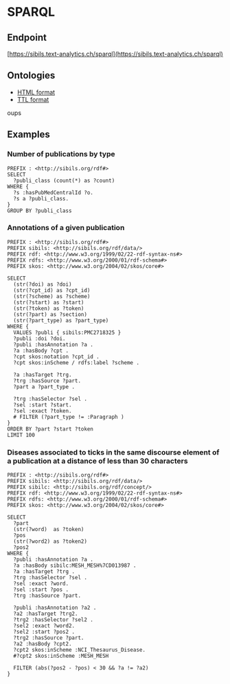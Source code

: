 # SPARQL

## Endpoint

[https://sibils.text-analytics.ch/sparql](https://sibils.text-analytics.ch/sparql)

## Ontologies

* [HTML format](https://sibils.text-analytics.ch/doc/api/sparql/ontology/sibils-ontology.html)
* [TTL format](https://sibils.text-analytics.ch/doc/api/sparql/ontology/sibils-ontology.ttl)

oups

## Examples


### Number of publications by type

```sparql title="RQ_001.sparql"
PREFIX : <http://sibils.org/rdf#>
SELECT 
  ?publi_class (count(*) as ?count)
WHERE {
  ?s :hasPubMedCentralId ?o.
  ?s a ?publi_class.
}
GROUP BY ?publi_class
```

### Annotations of a given publication

```sparql title="RQ_002.sparql"
PREFIX : <http://sibils.org/rdf#>
PREFIX sibils: <http://sibils.org/rdf/data/>
PREFIX rdf: <http://www.w3.org/1999/02/22-rdf-syntax-ns#>
PREFIX rdfs: <http://www.w3.org/2000/01/rdf-schema#>
PREFIX skos: <http://www.w3.org/2004/02/skos/core#> 

SELECT
  (str(?doi) as ?doi)
  (str(?cpt_id) as ?cpt_id)
  (str(?scheme) as ?scheme)
  (str(?start) as ?start)
  (str(?token) as ?token)
  (str(?part) as ?section)
  (str(?part_type) as ?part_type)
WHERE {
  VALUES ?publi { sibils:PMC2718325 }
  ?publi :doi ?doi.
  ?publi :hasAnnotation ?a .
  ?a :hasBody ?cpt .
  ?cpt skos:notation ?cpt_id .
  ?cpt skos:inScheme / rdfs:label ?scheme .

  ?a :hasTarget ?trg.
  ?trg :hasSource ?part.
  ?part a ?part_type .

  ?trg :hasSelector ?sel .
  ?sel :start ?start.
  ?sel :exact ?token.
  # FILTER (?part_type != :Paragraph )
}
ORDER BY ?part ?start ?token
LIMIT 100
```

### Diseases associated to ticks in the same discourse element of a publication at a distance of less than 30 characters

```sparql title="RQ_003.sparql"
PREFIX : <http://sibils.org/rdf#>
PREFIX sibils: <http://sibils.org/rdf/data/>
PREFIX sibilc: <http://sibils.org/rdf/concept/>
PREFIX rdf: <http://www.w3.org/1999/02/22-rdf-syntax-ns#>
PREFIX rdfs: <http://www.w3.org/2000/01/rdf-schema#>
PREFIX skos: <http://www.w3.org/2004/02/skos/core#>

SELECT
  ?part
  (str(?word)  as ?token)
  ?pos
  (str(?word2) as ?token2)
  ?pos2
WHERE {
  ?publi :hasAnnotation ?a .
  ?a :hasBody sibilc:MESH_MESH%7CD013987 .
  ?a :hasTarget ?trg .
  ?trg :hasSelector ?sel .
  ?sel :exact ?word.
  ?sel :start ?pos .
  ?trg :hasSource ?part.

  ?publi :hasAnnotation ?a2 .
  ?a2 :hasTarget ?trg2.
  ?trg2 :hasSelector ?sel2 .
  ?sel2 :exact ?word2.
  ?sel2 :start ?pos2 .
  ?trg2 :hasSource ?part.
  ?a2 :hasBody ?cpt2.
  ?cpt2 skos:inScheme :NCI_Thesaurus_Disease.
  #?cpt2 skos:inScheme :MESH_MESH

  FILTER (abs(?pos2 - ?pos) < 30 && ?a != ?a2)
}
```
